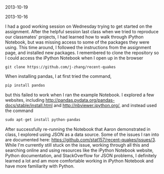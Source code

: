 2013-10-19

2013-10-16

I had a good working session on Wednesday trying to get started on the assignment. After the helpful session last class when we tried to reproduce our classmates' projects, I had learned how to walk through iPython Notebook, but was missing access to some of the packages they were using. This time around, I followed the instructions from the assignment page, and installed new packages. I remembered to clone the repository so I could access the iPython Notebook when I open up in the browser
```git
git clone https://github.com/j-zhang/recent-quakes
```
When installing pandas, I at first tried the command, 
```python
pip install pandas
```
but this failed to work when I ran the example Notebook. I explored a few websites, including http://pandas.pydata.org/pandas-docs/stable/install.html and http://nbviewer.ipython.org/, and instead used the command
```python
sudo apt-get install python-pandas
```
After successfully re-running the Notebook that Aaron demonstrated in class, I explored using JSON as a data source. Some of the issues I ran into are documented here: https://github.com/stat157/recent-quakes/issues/3. While I'm currently still stuck on the issue, working through all this and searching online and using resources like the iPython Notebook website, Python documentation, and StackOverflow for JSON problems, I definitely learned a lot and am more comfortable working in iPython Notebook and have more familiarity with Python.
